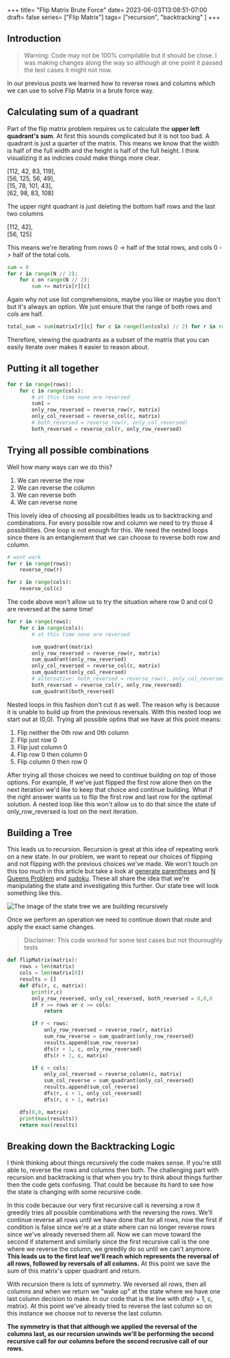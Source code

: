 +++
title= "Flip Matrix Brute Force"
date= 2023-06-03T13:08:51-07:00
draft= false
series= ["Flip Matrix"]
tags= ["recursion", "backtracking" ]
+++

## Introduction
> Warning: Code may not be 100% compilable but it should be close. I was making changes along the way so although at one point it passed the test cases it might not now.

In our previous posts we learned how to reverse rows and columns which we can use to solve Flip Matrix in a brute force way.

## Calculating sum of a quadrant
Part of the flip matrix problem requires us to calculate the **upper left quadrant's sum**.
At first this sounds complicated but it is not too bad. A quadrant is just a quarter of the matrix. This means we know that the width 
is half of the full width and the height is half of the full height. I think visualizing it as indicies could make things more clear.

[112, 42, 83, 119],\
[56, 125, 56, 49],\
[15, 78, 101, 43],\
[62, 98, 83, 108]

The upper right quadrant is just deleting the bottom half rows and the last two columns

[112, 42],\
[56, 125]

This means we're iterating from rows 0 -> half of the total rows, and cols 0 -> half of the total cols.

```python
sum = 0
for r in range(N // 2):
    for c on range(N // 2):
        sum += matrix[r][c]
```

Again why not use list comprehensions, maybe you like or maybe you don't but it's always an option.
We just ensure that the range of both rows and cols are half.
```python
total_sum = sum(matrix[r][c] for c in range(len(cols) // 2) for r in range(len(rows) // 2))
```

Therefore, viewing the quadrants as a subset of the matrix that you can easily iterate over makes it easier to reason about.

## Putting it all together
```python
for r in range(rows):
    for c in range(cols):
        # at this time none are reversed
        sum1 = 
        only_row_reversed = reverse_row(r, matrix)
        only_col_reversed = reverse_col(c, matrix)
        # both_reversed = reverse_row(r, only_col_reversed)
        both_reversed = reverse_col(r, only_row_reversed)
```

## Trying all possible combinations
Well how many ways can we do this?
1. We can reverse the row
2. We can reverse the column
3. We can reverse both
4. We can reverse none

This lovely idea of choosing all possibilities leads us to backtracking and combinations. For every possible 
row and column we need to try those 4 possibilities. One loop is not enough for this. We need the nested loops since there is
an entanglement that we can choose to reverse both row and column.
```python
# wont work
for r in range(rows):
    reverse_row(r)

for c in range(cols):
    reverse_col(c)
```

The code above won't allow us to try the situation where row 0 and col 0 are reversed at the same time!
```python
for r in range(rows):
    for c in range(cols):
        # at this time none are reversed

        sum_quadrant(matrix)
        only_row_reversed = reverse_row(r, matrix)
        sum_quadrant(only_row_reversed)
        only_col_reversed = reverse_col(c, matrix)
        sum_quadrant(only_col_reversed)
        # alternative: both_reversed = reverse_row(r, only_col_reversed)
        both_reversed = reverse_col(r, only_row_reversed)
        sum_quadrant(both_reversed)
```

Nested loops in this fashion don't cut it as well. The reason why is because it is unable to build up from the previous reversals. With this nested loop we start out at (0,0). Trying all possible optins that we have at this point means:
1. Flip neither the 0th row and 0th column
2. Flip just row 0
3. Flip just column 0
4. Flip row 0 then column 0
5. Flip column 0 then row 0

After trying all those choices we need to continue building on top of those options. For example, 
If we've just flipped the first row alone then on the next iteration we'd like to keep that choice 
and continue building. What if the right answer wants us to flip the first row and last row for the optimal solution.
A nested loop like this won't allow us to do that since the state of only_row_reversed is lost on the next iteration.

## Building a Tree
This leads us to recursion. Recursion is great at this idea of repeating work on a new state. In our problem, we want to repeat our choices 
of flipping and not flipping with the previous choices we've made. We won't touch on this too much in this article but take a look at 
[generate parentheses](https://leetcode.com/problems/generate-parentheses/) and [N Queens Problem](https://leetcode.com/problems/n-queens/) and 
[sudoku](https://leetcode.com/problems/sudoku-solver/). These all share the idea that we're manipulating the state and investigating this 
further. Our state tree will look something like this.

![The image of the state tree we are building recursively](/images/flip-matrix-tree.png)

Once we perform an operation we need to continue down that route and apply the exact same changes.

> Disclaimer: This code worked for some test cases but not thouroughly tests

```python
def flipMatrix(matrix):
    rows = len(matrix)
    cols = len(matrix[0])
    results = []
    def dfs(r, c, matrix):
        print(r,c)
        only_row_reversed, only_col_reversed, both_reversed = 0,0,0
        if r >= rows or c >= cols:
            return

        if r < rows:
            only_row_reversed = reverse_row(r, matrix)
            sum_row_reverse = sum_quadrant(only_row_reversed)
            results.append(sum_row_reverse)
            dfs(r + 1, c, only_row_reversed)
            dfs(r + 1, c, matrix)

        if c < cols:
            only_col_reversed = reverse_column(c, matrix)
            sum_col_reverse = sum_quadrant(only_col_reversed)
            results.append(sum_col_reverse)
            dfs(r, c + 1, only_col_reversed)
            dfs(r, c + 1, matrix)

    dfs(0,0, matrix)
    print(max(results))
    return max(results)
```

## Breaking down the Backtracking Logic
I think thinking about things recursively the code makes sense. If you're still able to, reverse the rows and columns 
then both. The challenging part with recursion and backtracking is that when you try  to think about things further then the code gets confusing. 
That could be because its hard to see how the state is changing with some recursive code. 

In this code because our very first recursive call is reversing a row it greedily 
tries all possible combinations with the reversing the rows. 
We'll continue reverse all rows until we have done that for all rows, now
the first if condition is false since we're at a state where can no longer reverse rows since we've already reversed them all. 
Now we can move toward the second if statement and similarly since the first recursive call is the one where we reverse the column,
we greedily do so until we can't anymore. **This leads us to the first leaf we'll reach which represents the reversal of all rows, followed by reversals of all columns.** 
At this point we save the sum of this matrix's upper quadrant and return.

With recursion there is lots of symmetry. We reversed all rows, then all columns and when we return we "wake up" at the state 
where we have one last column decision to make. In our code that is the line with dfs(r + 1, c, matrix).
At this point we've already tried to reverse the last column so on this instance we choose not to reverse the last column.

**The symmetry is that that although we applied the reversal of the columns last, as our recursion unwinds we'll be performing the 
second recursive call for our columns before the second recrusive call of our rows.**


